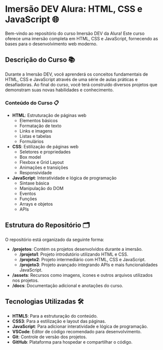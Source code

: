 # Imersão DEV Alura: HTML, CSS e JavaScript 🌐

Bem-vindo ao repositório do curso Imersão DEV da Alura! Este curso oferece uma imersão completa em HTML, CSS e JavaScript, fornecendo as bases para o desenvolvimento web moderno.

## Descrição do Curso 📚

Durante a Imersão DEV, você aprenderá os conceitos fundamentais de HTML, CSS e JavaScript através de uma série de aulas práticas e desafiadoras. Ao final do curso, você terá construído diversos projetos que demonstram suas novas habilidades e conhecimento.

### Conteúdo do Curso 📋

- **HTML**: Estruturação de páginas web
  - Elementos básicos
  - Formatação de texto
  - Links e imagens
  - Listas e tabelas
  - Formulários
- **CSS**: Estilização de páginas web
  - Seletores e propriedades
  - Box model
  - Flexbox e Grid Layout
  - Animações e transições
  - Responsividade
- **JavaScript**: Interatividade e lógica de programação
  - Sintaxe básica
  - Manipulação do DOM
  - Eventos
  - Funções
  - Arrays e objetos
  - APIs

## Estrutura do Repositório 🗂️

O repositório está organizado da seguinte forma:

- **/projetos**: Contém os projetos desenvolvidos durante a imersão.
  - **/projeto1**: Projeto introdutório utilizando HTML e CSS.
  - **/projeto2**: Projeto intermediário com HTML, CSS e JavaScript.
  - **/projeto3**: Projeto avançado integrando APIs e mais funcionalidades JavaScript.
- **/assets**: Recursos como imagens, ícones e outros arquivos utilizados nos projetos.
- **/docs**: Documentação adicional e anotações do curso.

## Tecnologias Utilizadas 🛠️

- **HTML5**: Para a estruturação do conteúdo.
- **CSS3**: Para a estilização e layout das páginas.
- **JavaScript**: Para adicionar interatividade e lógica de programação.
- **VSCode**: Editor de código recomendado para desenvolvimento.
- **Git**: Controle de versão dos projetos.
- **GitHub**: Plataforma para hospedar e compartilhar o código.


